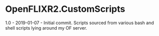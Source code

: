 # OpenFLIXR2.CustomScripts

1.0 - 2019-01-07 - Initial commit.
Scripts sourced from various bash and shell scripts lying around my OF server.
